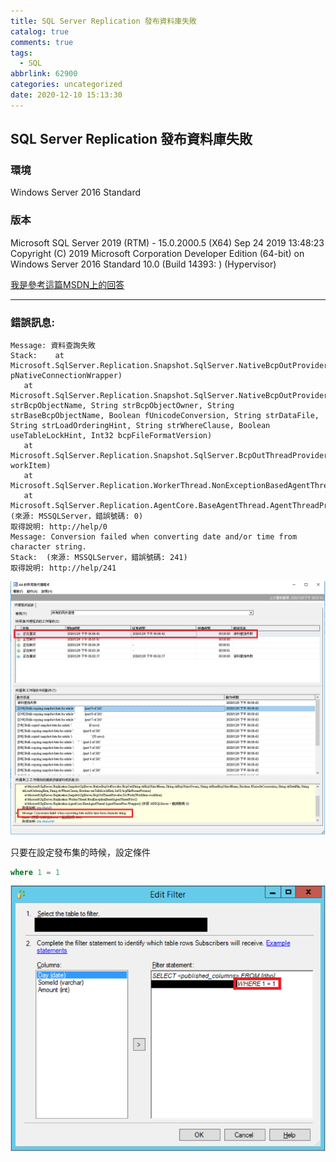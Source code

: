 ```yaml
---
title: SQL Server Replication 發布資料庫失敗
catalog: true
comments: true
tags:
  - SQL
abbrlink: 62900
categories: uncategorized
date: 2020-12-10 15:13:30
---
```

## SQL Server Replication 發布資料庫失敗


### 環境 
Windows Server 2016 Standard
### 版本 
Microsoft SQL Server 2019 (RTM) - 15.0.2000.5 (X64)   Sep 24 2019 13:48:23   Copyright (C) 2019 Microsoft Corporation  Developer Edition (64-bit) on Windows Server 2016 Standard 10.0 <X64> (Build 14393: ) (Hypervisor) 

[我是參考這篇MSDN上的回答](https://docs.microsoft.com/zh-tw/archive/blogs/sqlserverfaq/snapshot-agent-fails-with-error-241-severity-16-state-1-conversion-failed-when-converting-date-andor-time-from-character-string)

---
### 錯誤訊息: 
```
Message: 資料查詢失敗
Stack:    at Microsoft.SqlServer.Replication.Snapshot.SqlServer.NativeBcpOutProvider.ThrowNativeBcpOutException(CConnection* pNativeConnectionWrapper)
   at Microsoft.SqlServer.Replication.Snapshot.SqlServer.NativeBcpOutProvider.BcpOut(String strBcpObjectName, String strBcpObjectOwner, String strBaseBcpObjectName, Boolean fUnicodeConversion, String strDataFile, String strLoadOrderingHint, String strWhereClause, Boolean useTableLockHint, Int32 bcpFileFormatVersion)
   at Microsoft.SqlServer.Replication.Snapshot.SqlServer.BcpOutThreadProvider.DoWork(WorkItem workItem)
   at Microsoft.SqlServer.Replication.WorkerThread.NonExceptionBasedAgentThreadProc()
   at Microsoft.SqlServer.Replication.AgentCore.BaseAgentThread.AgentThreadProcWrapper() (來源: MSSQLServer，錯誤號碼: 0)
取得說明: http://help/0
Message: Conversion failed when converting date and/or time from character string.
Stack:  (來源: MSSQLServer，錯誤號碼: 241)
取得說明: http://help/241
```
![Publish Fail](SQL-Server-Replication-發布資料庫失敗/ReplicationQ.PNG)

只要在設定發布集的時候，設定條件
```SQL
where 1 = 1
```
![Solution](SQL-Server-Replication-發布資料庫失敗/ReplicationSolution.PNG)
